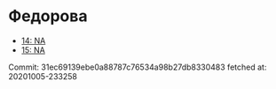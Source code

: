 # Федорова
- [14: NA](14.md)
- [15: NA](15.md)

Commit: 31ec69139ebe0a88787c76534a98b27db8330483
 fetched at: 20201005-233258
